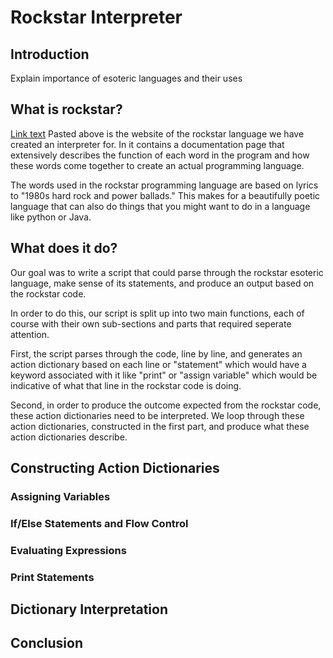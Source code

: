 # Rockstar Interpreter 

## Introduction 
Explain importance of esoteric languages and their uses 

## What is rockstar? 
[Link text](https://codewithrockstar.com/) 
Pasted above is the website of the rockstar language we have created an interpreter for. In it contains a documentation page that extensively describes the function of each word in the program and how these words come 
together to create an actual programming language. 

The words used in the rockstar programming language are based on lyrics to "1980s hard rock and power ballads." This makes for a beautifully poetic language that can also do things that you might want to do in a language 
like python or Java. 

## What does it do? 
Our goal was to write a script that could parse through the rockstar esoteric language, make sense of its statements, and produce an output based on the rockstar code. 

In order to do this, our script is split up into two main functions, each of course with their own sub-sections and parts that required seperate attention. 

First, the script parses through the code, line by line, and generates an action dictionary based on each line or "statement" which would have a keyword associated with it like "print" or "assign variable" which would be 
indicative of what that line in the rockstar code is doing. 

Second, in order to produce the outcome expected from the rockstar code, these action dictionaries need to be interpreted. We loop through these action dictionaries, constructed in the first part, and produce what these 
action dictionaries describe. 

## Constructing Action Dictionaries 

### Assigning Variables 

### If/Else Statements and Flow Control 

### Evaluating Expressions 

### Print Statements 


## Dictionary Interpretation 


## Conclusion 

